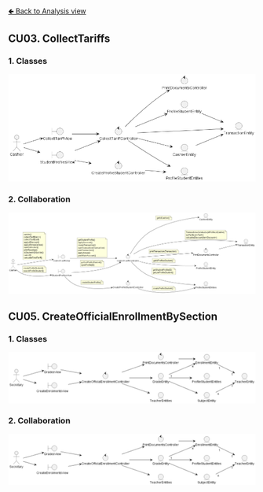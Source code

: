 [🢀 Back to Analysis view](./analysis-view.md)


## CU03. CollectTariffs

### 1. Classes
![](../out/DesignView/AnalysisView/UseCaseAnalysis/CU03.CollectTariffs/Classes.CU03.Analysis.png)

### 2. Collaboration
![](../out/DesignView/AnalysisView/UseCaseAnalysis/CU03.CollectTariffs/Collaboration.CU03.Analysis.png)



## CU05. CreateOfficialEnrollmentBySection

### 1. Classes
![](../out/DesignView/AnalysisView/UseCaseAnalysis/CU05.CreateOfficialEnrollmentBySection/Classes.CU05.Analysis.png)

### 2. Collaboration
![](../out/DesignView/AnalysisView/UseCaseAnalysis/CU05.CreateOfficialEnrollmentBySection/Collaboration.CU05.Analysis.png)